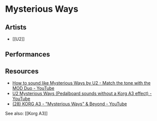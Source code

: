 # Mysterious Ways
## Artists
- [[U2]]

## Performances

## Resources
- [How to sound like Mysterious Ways by U2 \- Match the tone with the MOD Duo \- YouTube](https://www.youtube.com/watch?v=05aPlJchRHI)
- [U2 Mysterious Ways \(Pedalboard sounds without a Korg A3 effect\) \- YouTube](https://www.youtube.com/watch?v=fAjCBGkWlRE)
- [\(28\) KORG A3 \- "Mysterious Ways" & Beyond \- YouTube](https://www.youtube.com/watch?v=8efalcC6uv0)

See also: [[Korg A3]]

